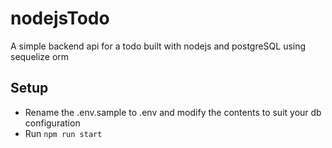 # nodejsTodo
A simple backend api for a todo built with nodejs and postgreSQL using sequelize orm

## Setup
- Rename the .env.sample to .env and modify the contents to suit your db configuration
- Run `npm run start`
